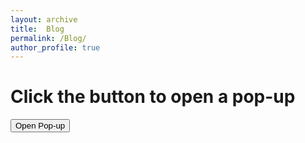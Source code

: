 ```yaml
---
layout: archive
title:  Blog
permalink: /Blog/
author_profile: true
---
```

# Click the button to open a pop-up
<button onclick="BOOKPOP_1()">Open Pop-up</button>
<div id="popup" style="display:none;">
    <span onclick="closePopup()" style="cursor:pointer;">&times;</span>
    <h3>Embedded Content</h3>
    <iframe id="popupIframe" src="https://books.google.co.in/books?id=WV9CEAAAQBAJ&lpg=PA101&lr&pg=PA101&output=embed" frameborder="0" scrolling="yes" width="100%" height="400px"></iframe>
  </div>
  
  <script>
    function BOOKPOP_1() {
      document.getElementById('popup').style.display = 'block';
      document.getElementById('overlay').style.display = 'block';
      
      // Set the src for the iframe to load external content
      document.getElementById('popupIframe').src = 'https://books.google.co.in/books?id=WV9CEAAAQBAJ&lpg=PA101&lr&pg=PA101&output=embed';  // Example URL
    }

    function closePopup() {
      document.getElementById('popup').style.display = 'none';
      document.getElementById('overlay').style.display = 'none';
      
      // Clear the src to stop loading when the popup is closed
      document.getElementById('popupIframe').src = '';
    }

<!--
<button onclick="BOOKPOP_1()">Open Pop-up</button>

<div id="popup" style="display:none;">
  <span onclick="closePopup()" style="cursor:pointer;">&times;</span>
  <iframe id="popupIframe" src="https://books.google.co.in/books?id=WV9CEAAAQBAJ&lpg=PA101&lr&pg=PA101&output=embed" width="100%" height="400px"></iframe>
</div>

<script>
  function BOOKPOP_1() {
    document.getElementById('popup').style.display = 'block';
  }

  function closePopup() {
    document.getElementById('popup').style.display = 'none';
  }
</script>
-->



<!--
<style>
body {
  background-color: #ededed;
  color: black;
}

.dark-mode {
  background-color: black;
  color: white;
}

iframe {
      width: 100%;
      height: 400px;
      border: none;
    }
summary {
      font-weight: bold;
      font-size: 22px;
      cursor: pointer;
      color: #007BFF;
    }

  summary:hover {
      color: #0056b3;
  }

  details[open] summary {
      color: #FF5733;
    padding-bottom:-10;
    }
p{
  margin:0;
  padding:0;
}  
</style>

<button onclick="myFunction()">Toggle dark mode</button>

<details>
  <summary>Click to expand!</summary>
  under construction
</details>



<script>
function myFunction() {
   var element = document.body;
   element.classList.toggle("dark-mode");
}
</script>

-->

